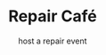 ---
title: Repair Café
subtitle: host a repair event
thumbnail: assets/img/resources/repair.jpg
link: https://wikifab.org/wiki/Repair_Cafe%27/
---